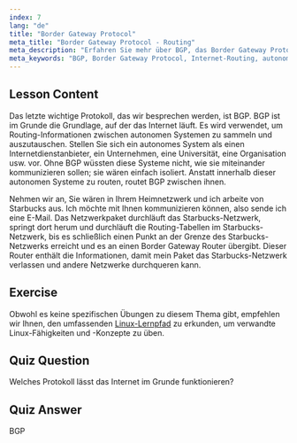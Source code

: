 ```yaml
---
index: 7
lang: "de"
title: "Border Gateway Protocol"
meta_title: "Border Gateway Protocol - Routing"
meta_description: "Erfahren Sie mehr über BGP, das Border Gateway Protocol, und wie es das Internet-Routing zwischen autonomen Systemen ermöglicht. Verstehen Sie die Grundlagen von BGP für Anfänger."
meta_keywords: "BGP, Border Gateway Protocol, Internet-Routing, autonome Systeme, Linux-Netzwerk, BGP-Tutorial, Netzwerkprotokolle, Anfängerleitfaden"
---
```


## Lesson Content

Das letzte wichtige Protokoll, das wir besprechen werden, ist BGP. BGP ist im Grunde die Grundlage, auf der das Internet läuft. Es wird verwendet, um Routing-Informationen zwischen autonomen Systemen zu sammeln und auszutauschen. Stellen Sie sich ein autonomes System als einen Internetdienstanbieter, ein Unternehmen, eine Universität, eine Organisation usw. vor. Ohne BGP wüssten diese Systeme nicht, wie sie miteinander kommunizieren sollen; sie wären einfach isoliert. Anstatt innerhalb dieser autonomen Systeme zu routen, routet BGP zwischen ihnen.

Nehmen wir an, Sie wären in Ihrem Heimnetzwerk und ich arbeite von Starbucks aus. Ich möchte mit Ihnen kommunizieren können, also sende ich eine E-Mail. Das Netzwerkpaket durchläuft das Starbucks-Netzwerk, springt dort herum und durchläuft die Routing-Tabellen im Starbucks-Netzwerk, bis es schließlich einen Punkt an der Grenze des Starbucks-Netzwerks erreicht und es an einen Border Gateway Router übergibt. Dieser Router enthält die Informationen, damit mein Paket das Starbucks-Netzwerk verlassen und andere Netzwerke durchqueren kann.

## Exercise

Obwohl es keine spezifischen Übungen zu diesem Thema gibt, empfehlen wir Ihnen, den umfassenden [Linux-Lernpfad](https://labex.io/de/learn/linux) zu erkunden, um verwandte Linux-Fähigkeiten und -Konzepte zu üben.

## Quiz Question

Welches Protokoll lässt das Internet im Grunde funktionieren?

## Quiz Answer

BGP
